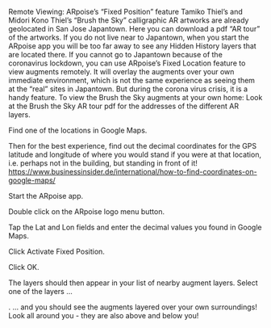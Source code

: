 Remote Viewing: ARpoise’s “Fixed Position” feature
Tamiko Thiel’s and Midori Kono Thiel’s “Brush the Sky” calligraphic AR artworks are already geolocated in San Jose Japantown. Here you can download a pdf “AR tour” of the artworks.
If you do not live near to Japantown, when you start the ARpoise app you will be too far away to see any Hidden History layers that are located there.
If you cannot go to Japantown because of the coronavirus lockdown, you can use ARpoise’s Fixed Location feature to view augments remotely. It will overlay the augments over your own immediate environment, which is not the same experience as seeing them at the “real” sites in Japantown. But during the corona virus crisis, it is a handy feature.
To view the Brush the Sky augments at your own home:
Look at the Brush the Sky AR tour pdf for the addresses of the different AR layers.


Find one of the locations in Google Maps. 


Then for the best experience, find out the decimal coordinates for the GPS latitude and longitude of where you would stand if you were at that location, i.e. perhaps not in the building, but standing in front of it!
 https://www.businessinsider.de/international/how-to-find-coordinates-on-google-maps/


Start the ARpoise app.


Double click on the ARpoise logo menu button.


Tap the Lat and Lon fields and enter the decimal values you found in Google Maps.


Click Activate Fixed Position.


Click OK.

 
The layers should then appear in your list of nearby augment layers.
Select one of the layers ...

 
. ... and you should see the augments layered over your own surroundings! Look all around you -  they are also above and below you!

